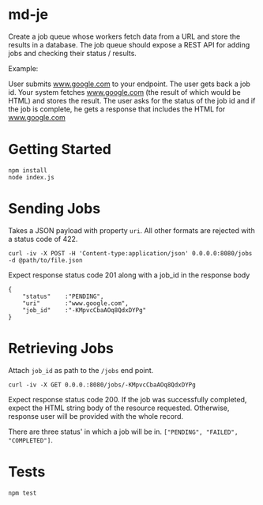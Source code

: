 # md-je
Create a job queue whose workers fetch data from a URL and store the results in a database.  The job queue should expose a REST API for adding jobs and checking their status / results.

Example:

User submits www.google.com to your endpoint.  The user gets back a job id. Your system fetches www.google.com (the result of which would be HTML) and stores the result.  The user asks for the status of the job id and if the job is complete, he gets a response that includes the HTML for www.google.com


# Getting Started
```
npm install
node index.js
```

# Sending Jobs

Takes a JSON payload with property `uri`. All other formats are rejected with a status code of 422.

```
curl -iv -X POST -H 'Content-type:application/json' 0.0.0.0:8080/jobs -d @path/to/file.json
```

Expect response status code 201 along with a job_id in the response body

```
{
	"status"	:"PENDING",
	"uri"		:"www.google.com",
	"job_id"	:"-KMpvcCbaAOq8QdxDYPg"
}
```

# Retrieving Jobs

Attach `job_id` as path to the `/jobs` end point.

```
curl -iv -X GET 0.0.0.:8080/jobs/-KMpvcCbaAOq8QdxDYPg
```

Expect response status code 200. If the job was successfully completed, expect the HTML string body of the resource requested. Otherwise, response user will be provided with the whole record.

There are three status' in which a job will be in. `["PENDING", "FAILED", "COMPLETED"]`.

# Tests

```
npm test
```